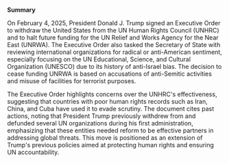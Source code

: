 **Summary**

On February 4, 2025, President Donald J. Trump signed an Executive Order to withdraw the United States from the UN Human Rights Council (UNHRC) and to halt future funding for the UN Relief and Works Agency for the Near East (UNRWA). The Executive Order also tasked the Secretary of State with reviewing international organizations for radical or anti-American sentiment, especially focusing on the UN Educational, Science, and Cultural Organization (UNESCO) due to its history of anti-Israel bias. The decision to cease funding UNRWA is based on accusations of anti-Semitic activities and misuse of facilities for terrorist purposes.

The Executive Order highlights concerns over the UNHRC's effectiveness, suggesting that countries with poor human rights records such as Iran, China, and Cuba have used it to evade scrutiny. The document cites past actions, noting that President Trump previously withdrew from and defunded several UN organizations during his first administration, emphasizing that these entities needed reform to be effective partners in addressing global threats. This move is positioned as an extension of Trump's previous policies aimed at protecting human rights and ensuring UN accountability.
